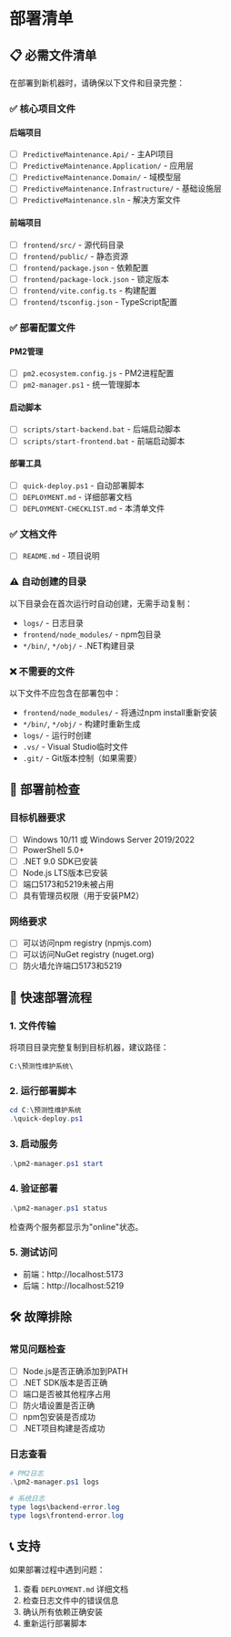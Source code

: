 # 部署清单

## 📋 必需文件清单

在部署到新机器时，请确保以下文件和目录完整：

### ✅ 核心项目文件

#### 后端项目
- [ ] `PredictiveMaintenance.Api/` - 主API项目
- [ ] `PredictiveMaintenance.Application/` - 应用层
- [ ] `PredictiveMaintenance.Domain/` - 域模型层  
- [ ] `PredictiveMaintenance.Infrastructure/` - 基础设施层
- [ ] `PredictiveMaintenance.sln` - 解决方案文件

#### 前端项目
- [ ] `frontend/src/` - 源代码目录
- [ ] `frontend/public/` - 静态资源
- [ ] `frontend/package.json` - 依赖配置
- [ ] `frontend/package-lock.json` - 锁定版本
- [ ] `frontend/vite.config.ts` - 构建配置
- [ ] `frontend/tsconfig.json` - TypeScript配置

### ✅ 部署配置文件

#### PM2管理
- [ ] `pm2.ecosystem.config.js` - PM2进程配置
- [ ] `pm2-manager.ps1` - 统一管理脚本

#### 启动脚本
- [ ] `scripts/start-backend.bat` - 后端启动脚本
- [ ] `scripts/start-frontend.bat` - 前端启动脚本

#### 部署工具
- [ ] `quick-deploy.ps1` - 自动部署脚本
- [ ] `DEPLOYMENT.md` - 详细部署文档
- [ ] `DEPLOYMENT-CHECKLIST.md` - 本清单文件

### ✅ 文档文件
- [ ] `README.md` - 项目说明

### ⚠️ 自动创建的目录
以下目录会在首次运行时自动创建，无需手动复制：
- `logs/` - 日志目录
- `frontend/node_modules/` - npm包目录
- `*/bin/`, `*/obj/` - .NET构建目录

### ❌ 不需要的文件
以下文件不应包含在部署包中：
- `frontend/node_modules/` - 将通过npm install重新安装
- `*/bin/`, `*/obj/` - 构建时重新生成
- `logs/` - 运行时创建
- `.vs/` - Visual Studio临时文件
- `.git/` - Git版本控制（如果需要）

## 🔧 部署前检查

### 目标机器要求
- [ ] Windows 10/11 或 Windows Server 2019/2022
- [ ] PowerShell 5.0+
- [ ] .NET 9.0 SDK已安装
- [ ] Node.js LTS版本已安装
- [ ] 端口5173和5219未被占用
- [ ] 具有管理员权限（用于安装PM2）

### 网络要求
- [ ] 可以访问npm registry (npmjs.com)
- [ ] 可以访问NuGet registry (nuget.org)
- [ ] 防火墙允许端口5173和5219

## 🚀 快速部署流程

### 1. 文件传输
将项目目录完整复制到目标机器，建议路径：
```
C:\预测性维护系统\
```

### 2. 运行部署脚本
```powershell
cd C:\预测性维护系统
.\quick-deploy.ps1
```

### 3. 启动服务
```powershell
.\pm2-manager.ps1 start
```

### 4. 验证部署
```powershell
.\pm2-manager.ps1 status
```

检查两个服务都显示为"online"状态。

### 5. 测试访问
- 前端：http://localhost:5173
- 后端：http://localhost:5219

## 🛠️ 故障排除

### 常见问题检查
- [ ] Node.js是否正确添加到PATH
- [ ] .NET SDK版本是否正确
- [ ] 端口是否被其他程序占用
- [ ] 防火墙设置是否正确
- [ ] npm包安装是否成功
- [ ] .NET项目构建是否成功

### 日志查看
```powershell
# PM2日志
.\pm2-manager.ps1 logs

# 系统日志
type logs\backend-error.log
type logs\frontend-error.log
```

## 📞 支持

如果部署过程中遇到问题：
1. 查看 `DEPLOYMENT.md` 详细文档
2. 检查日志文件中的错误信息
3. 确认所有依赖正确安装
4. 重新运行部署脚本
